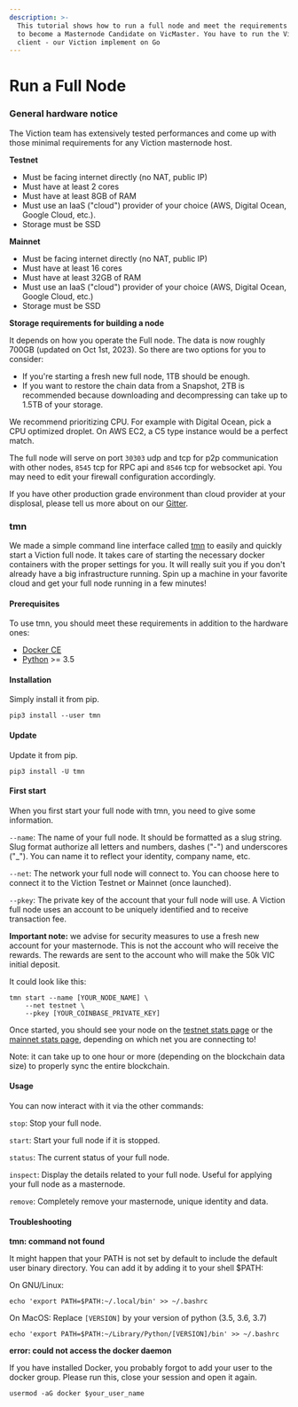 ```yaml
---
description: >-
  This tutorial shows how to run a full node and meet the requirements to apply
  to become a Masternode Candidate on VicMaster. You have to run the Viction
  client - our Viction implement on Go
---
```


# Run a Full Node

### General hardware notice <a href="#general-hardware-notice" id="general-hardware-notice"></a>

The Viction team has extensively tested performances and come up with those minimal requirements for any Viction masternode host.

**Testnet**

* Must be facing internet directly (no NAT, public IP)
* Must have at least 2 cores
* Must have at least 8GB of RAM
* Must use an IaaS ("cloud") provider of your choice (AWS, Digital Ocean, Google Cloud, etc.).
* Storage must be SSD

**Mainnet**

* Must be facing internet directly (no NAT, public IP)
* Must have at least 16 cores
* Must have at least 32GB of RAM
* Must use an IaaS ("cloud") provider of your choice (AWS, Digital Ocean, Google Cloud, etc.)
* Storage must be SSD

**Storage requirements for building a node**

It depends on how you operate the Full node. The data is now roughly 700GB (updated on Oct 1st, 2023). So there are two options for you to consider:

* If you're starting a fresh new full node, 1TB should be enough.
* If you want to restore the chain data from a Snapshot, 2TB is recommended because downloading and decompressing can take up to 1.5TB of your storage.

We recommend prioritizing CPU. For example with Digital Ocean, pick a CPU optimized droplet. On AWS EC2, a C5 type instance would be a perfect match.

The full node will serve on port `30303` udp and tcp for p2p communication with other nodes, `8545` tcp for RPC api and `8546` tcp for websocket api. You may need to edit your firewall configuration accordingly.

If you have other production grade environment than cloud provider at your displosal, please tell us more about on our [Gitter](https://gitter.im/Viction).

### tmn <a href="#tmn" id="tmn"></a>

We made a simple command line interface called [tmn](https://github.com/BuildOnViction/masternode) to easily and quickly start a Viction full node. It takes care of starting the necessary docker containers with the proper settings for you. It will really suit you if you don't already have a big infrastructure running. Spin up a machine in your favorite cloud and get your full node running in a few minutes!

#### Prerequisites <a href="#prerequisites" id="prerequisites"></a>

To use tmn, you should meet these requirements in addition to the hardware ones:

* [Docker CE](https://docs.docker.com/install/)
* [Python](https://docs.python-guide.org/starting/install3/linux/) >= 3.5

#### Installation <a href="#installation" id="installation"></a>

Simply install it from pip.

```
pip3 install --user tmn
```

#### Update <a href="#update" id="update"></a>

Update it from pip.

```
pip3 install -U tmn
```

#### First start <a href="#first-start" id="first-start"></a>

When you first start your full node with tmn, you need to give some information.

`--name`: The name of your full node. It should be formatted as a slug string. Slug format authorize all letters and numbers, dashes ("-") and underscores ("\_"). You can name it to reflect your identity, company name, etc.

`--net`: The network your full node will connect to. You can choose here to connect it to the Viction Testnet or Mainnet (once launched).

`--pkey`: The private key of the account that your full node will use. A Viction full node uses an account to be uniquely identified and to receive transaction fee.

**Important note:** we advise for security measures to use a fresh new account for your masternode. This is not the account who will receive the rewards. The rewards are sent to the account who will make the 50k VIC initial deposit.

It could look like this:

```
tmn start --name [YOUR_NODE_NAME] \
    --net testnet \
    --pkey [YOUR_COINBASE_PRIVATE_KEY]
```

Once started, you should see your node on the [testnet stats page](https://stats.testnet.tomochain.com/) or the [mainnet stats page](https://stats.Viction.com/), depending on which net you are connecting to!

Note: it can take up to one hour or more (depending on the blockchain data size) to properly sync the entire blockchain.

#### Usage <a href="#usage" id="usage"></a>

You can now interact with it via the other commands:

`stop`: Stop your full node.

`start`: Start your full node if it is stopped.

`status`: The current status of your full node.

`inspect`: Display the details related to your full node. Useful for applying your full node as a masternode.

`remove`: Completely remove your masternode, unique identity and data.

#### Troubleshooting <a href="#troubleshooting" id="troubleshooting"></a>

**tmn: command not found**

It might happen that your PATH is not set by default to include the default user binary directory. You can add it by adding it to your shell $PATH:

On GNU/Linux:

```
echo 'export PATH=$PATH:~/.local/bin' >> ~/.bashrc
```

On MacOS: Replace `[VERSION]` by your version of python (3.5, 3.6, 3.7)

```
echo 'export PATH=$PATH:~/Library/Python/[VERSION]/bin' >> ~/.bashrc
```

**error: could not access the docker daemon**

If you have installed Docker, you probably forgot to add your user to the docker group. Please run this, close your session and open it again.

```
usermod -aG docker $your_user_name
```
